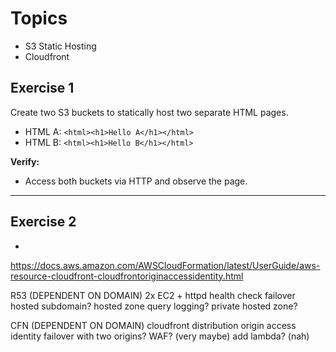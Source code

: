 # Topics
- S3 Static Hosting
- Cloudfront

## Exercise 1
Create two S3 buckets to statically host two separate HTML pages.
- HTML A: `<html><h1>Hello A</h1></html>`
- HTML B: `<html><h1>Hello B</h1></html>`

**Verify:** 
- Access both buckets via HTTP and observe the page.

---

## Exercise 2

- 




https://docs.aws.amazon.com/AWSCloudFormation/latest/UserGuide/aws-resource-cloudfront-cloudfrontoriginaccessidentity.html


R53 (DEPENDENT ON DOMAIN)
2x EC2 + httpd
health check
failover hosted
subdomain?
hosted zone query logging?
private hosted zone?

CFN (DEPENDENT ON DOMAIN)
cloudfront distribution
origin access identity 
failover with two origins?
WAF? (very maybe)
add lambda? (nah)
